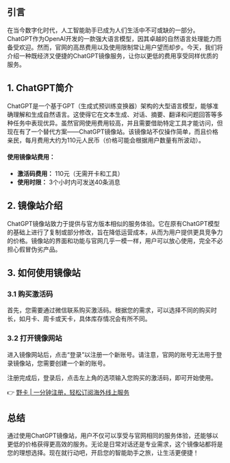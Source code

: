 ## 引言

在当今数字化时代，人工智能助手已成为人们生活中不可或缺的一部分。ChatGPT作为OpenAI开发的一款强大语言模型，因其卓越的自然语言处理能力而备受欢迎。然而，官网的高昂费用以及使用限制常让用户望而却步。今天，我们将介绍一种既经济又便捷的ChatGPT镜像服务，让你以更低的费用享受同样优质的服务。

## 1. ChatGPT简介

ChatGPT是一个基于GPT（生成式预训练变换器）架构的大型语言模型，能够准确理解和生成自然语言。这使得它在文本生成、对话、摘要、翻译和问题回答等多种任务中表现优异。虽然官网使用费用较高，并且需要借助特定工具才能访问，但现在有了一个替代方案——ChatGPT镜像站。该镜像站不仅操作简单，而且价格亲民，每月费用大约为110元人民币（价格可能会根据用户数量有所波动）。

#### 使用镜像站费用：
- **激活码费用：** 110元（无需开卡和工具）
- **使用时限：** 3个小时内可发送40条消息

## 2. 镜像站介绍

ChatGPT镜像站致力于提供与官方版本相似的服务体验。它在原有ChatGPT模型的基础上进行了复制或部分修改，旨在降低运营成本，从而为用户提供更具竞争力的价格。镜像站的界面和功能与官网几乎一模一样，用户可以放心使用，完全不必担心假冒伪劣产品。

## 3. 如何使用镜像站

### 3.1 购买激活码

首先，您需要通过微信联系购买激活码。根据您的需求，可以选择不同的购买时长，如月卡、周卡或天卡，具体库存情况会有所不同。

### 3.2 打开镜像网站

进入镜像网站后，点击“登录”以注册一个新账号。请注意，官网的账号无法用于登录镜像站，您需要创建一个新的账号。

注册完成后，登录后，点击左上角的选项输入您购买的激活码，即可开始使用。

👉 [野卡 | 一分钟注册，轻松订阅海外线上服务](https://bit.ly/bewildcard)

## 总结

通过使用ChatGPT镜像站，用户不仅可以享受与官网相同的服务体验，还能够以更低的价格获得更高效的服务。无论是日常对话还是专业需求，这个镜像站都将是您的理想选择。现在就行动吧，开启您的智能助手之旅，让生活更便捷！